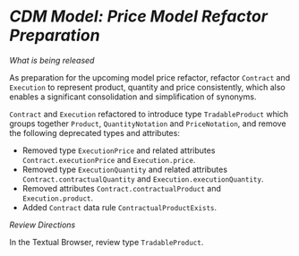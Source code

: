 # *CDM Model: Price Model Refactor Preparation*

_What is being released_

As preparation for the upcoming model price refactor, refactor `Contract` and `Execution` to represent product, quantity and price consistently, which also enables a significant consolidation and simplification of synonyms.

`Contract` and `Execution` refactored to introduce type `TradableProduct` which groups together `Product`, `QuantityNotation` and `PriceNotation`, and remove the following deprecated types and attributes:

- Removed type `ExecutionPrice` and related attributes `Contract.executionPrice` and `Execution.price`.
- Removed type `ExecutionQuantity` and related attributes `Contract.contractualQuantity` and `Execution.executionQuantity`.
- Removed attributes `Contract.contractualProduct` and `Execution.product`.
- Added `Contract` data rule `ContractualProductExists`.

_Review Directions_

In the Textual Browser, review type `TradableProduct`.
